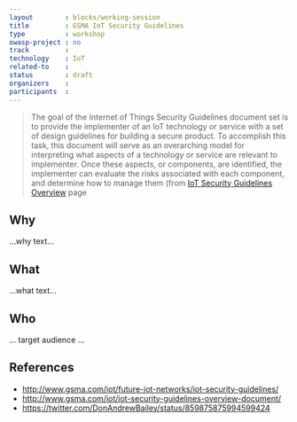 ```yaml
---
layout        : blocks/working-session
title         : GSMA IoT Security Guidelines
type          : workshop
owasp-project : no
track         :
technology    : IoT
related-to    :
status        : draft
organizers    :
participants  :
---
```


> The goal of the Internet of Things Security Guidelines document set is to provide the implementer of an IoT technology or service with a set of design guidelines for building a secure product. To accomplish this task, this document will serve as an overarching model for interpreting what aspects of a technology or service are relevant to implementer. Once these aspects, or components, are identified, the implementer can evaluate the risks associated with each component, and determine how to manage them
(from [IoT Security Guidelines Overview](http://www.gsma.com/iot/iot-security-guidelines-overview-document/) page

## Why

...why text...

## What

...what text...

## Who

... target audience ...

## References

  - http://www.gsma.com/iot/future-iot-networks/iot-security-guidelines/
  - http://www.gsma.com/iot/iot-security-guidelines-overview-document/
  - https://twitter.com/DonAndrewBailey/status/859875875994599424